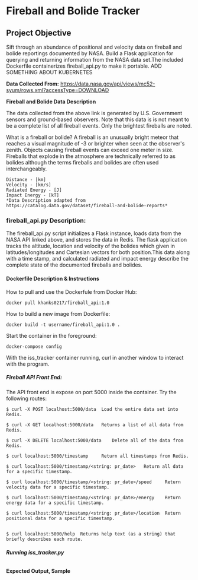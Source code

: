 # **Fireball and Bolide Tracker**

## **Project Objective**
Sift through an abundance of positional and velocity data on fireball and bolide reportings documented by NASA. Build a Flask application for querying and returning information from the NASA data set.The included Dockerfile containerizes fireball_api.py to make it portable. ADD SOMETHING ABOUT KUBERNETES

**Data Collected From:**
https://data.nasa.gov/api/views/mc52-syum/rows.xml?accessType=DOWNLOAD

**Fireball and Bolide Data Description**

The data collected from the above link is generated by U.S. Government sensors and ground-based observers. Note that this data is is not meant to be a complete list of all fireball events. Only the brightest fireballs are noted. 

What is a fireball or bolide? A fireball is an unusually bright meteor that reaches a visual magnitude of -3 or brighter when seen at the observer's zenith. Objects causing fireball events can exceed one meter in size. Fireballs that explode in the atmosphere are technically referred to as bolides although the terms fireballs and bolides are often used interchangeably. 


	Distance - [km]
	Velocity - [km/s]
	Radiated Energy - [J]
	Impact Energy - [kT]
	*Data Description adapted from https://catalog.data.gov/dataset/fireball-and-bolide-reports* 

### **fireball_api.py Description:**

The fireball_api.py script initializes a Flask instance, loads data from the NASA API linked above, and stores the data in Redis. The flask application tracks the altitude, location and velocity of the bolides which given in latitudes/longitudes and Cartesian vectors for both position.This data along with a time stamp, and calculated radiated and impact energy describe the complete state of the documented fireballs and bolides.

#### **Dockerfile Description & Instructions**

How to pull and use the Dockerfule from Docker Hub:

	docker pull khanks0217/fireball_api:1.0

How to build a new image from Dockerfile:

	docker build -t username/fireball_api:1.0 .

Start the container in the foreground:

	docker-compose config

With the iss_tracker container running, curl in another window to interact with the program.

##### **Fireball API Front End:**

The API front end is expose on port 5000 inside the container. Try the following routes:


	$ curl -X POST localhost:5000/data	Load the entire data set into Redis.
	
	$ curl -X GET localhost:5000/data 	Returns a list of all data from Redis. 

	$ curl -X DELETE localhost:5000/data	Delete all of the data from Redis.

	$ curl localhost:5000/timestamp		Return all timestamps from Redis.

	$ curl localhost:5000/timestamp/<string: pr_date> 	Return all data for a specific timestamp.

	$ curl localhost:5000/timestamp/<string: pr_date>/speed 	Return velocity data for a specific timestamp.

	$ curl localhost:5000/timestamp/<string: pr_date>/energy 	Return energy data for a specific timestamp.

	$ curl localhost:5000/timestamp/<string: pr_date>/location 	Return positional data for a specific timestamp.


	$ curl localhost:5000/help	Returns help text (as a string) that briefly describes each route.

###### **Running iss_tracker.py**

	
**Expected Output, Sample**

